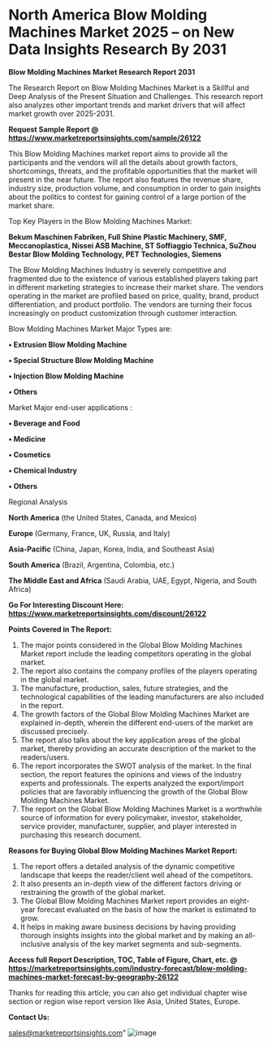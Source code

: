 # North America Blow Molding Machines Market 2025 – on New Data Insights Research By 2031

<strong>Blow Molding Machines Market Research Report 2031</strong>

The Research Report on Blow Molding Machines Market is a Skillful and Deep Analysis of the Present Situation and Challenges. This research report also analyzes other important trends and market drivers that will affect market growth over 2025-2031.

<strong>Request Sample Report @ <a href=https://www.marketreportsinsights.com/sample/26122>https://www.marketreportsinsights.com/sample/26122</a></strong>

This Blow Molding Machines market report aims to provide all the participants and the vendors will all the details about growth factors, shortcomings, threats, and the profitable opportunities that the market will present in the near future. The report also features the revenue share, industry size, production volume, and consumption in order to gain insights about the politics to contest for gaining control of a large portion of the market share.

Top Key Players in the Blow Molding Machines Market:

<strong>Bekum Maschinen Fabriken, Full Shine Plastic Machinery, SMF, Meccanoplastica, Nissei ASB Machine, ST Soffiaggio Technica, SuZhou Bestar Blow Molding Technology, PET Technologies, Siemens</strong>

The Blow Molding Machines Industry is severely competitive and fragmented due to the existence of various established players taking part in different marketing strategies to increase their market share. The vendors operating in the market are profiled based on price, quality, brand, product differentiation, and product portfolio. The vendors are turning their focus increasingly on product customization through customer interaction.

Blow Molding Machines Market Major Types are:

<strong>• Extrusion Blow Molding Machine

• Special Structure Blow Molding Machine

• Injection Blow Molding Machine

• Others</strong>

Market Major end-user applications :

<strong>• Beverage and Food

• Medicine

• Cosmetics

• Chemical Industry

• Others</strong>

Regional Analysis

</u><strong><b>North America</b></strong> (the United States, Canada, and Mexico)

<strong><b>Europe </b></strong>(Germany, France, UK, Russia, and Italy)

<strong><b>Asia-Pacific</b></strong> (China, Japan, Korea, India, and Southeast Asia)

<strong><b>South America</b></strong> (Brazil, Argentina, Colombia, etc.)

<strong><b>The Middle East and Africa</b></strong> (Saudi Arabia, UAE, Egypt, Nigeria, and South Africa)

<strong>Go For Interesting Discount Here: <a href=https://www.marketreportsinsights.com/discount/26122>https://www.marketreportsinsights.com/discount/26122</a></strong>

<strong>Points Covered in The Report:</strong>
<ol>
  <li>The major points considered in the Global Blow Molding Machines Market report include the leading competitors operating in the global market.</li>
  <li>The report also contains the company profiles of the players operating in the global market.</li>
  <li>The manufacture, production, sales, future strategies, and the technological capabilities of the leading manufacturers are also included in the report.</li>
  <li>The growth factors of the Global Blow Molding Machines Market are explained in-depth, wherein the different end-users of the market are discussed precisely.</li>
  <li>The report also talks about the key application areas of the global market, thereby providing an accurate description of the market to the readers/users.</li>
  <li>The report incorporates the SWOT analysis of the market. In the final section, the report features the opinions and views of the industry experts and professionals. The experts analyzed the export/import policies that are favorably influencing the growth of the Global Blow Molding Machines Market.</li>
  <li>The report on the Global Blow Molding Machines Market is a worthwhile source of information for every policymaker, investor, stakeholder, service provider, manufacturer, supplier, and player interested in purchasing this research document.</li>
</ol>
<strong>Reasons for Buying Global Blow Molding Machines Market Report:</strong>

<ol>
  <li>The report offers a detailed analysis of the dynamic competitive landscape that keeps the reader/client well ahead of the competitors.</li>
  <li>It also presents an in-depth view of the different factors driving or restraining the growth of the global market.</li>
  <li>The Global Blow Molding Machines Market report provides an eight-year forecast evaluated on the basis of how the market is estimated to grow.</li>
  <li>It helps in making aware business decisions by having providing thorough insights insights into the global market and by making an all-inclusive analysis of the key market segments and sub-segments.</li>
</ol>
<strong>Access full Report Description, TOC, Table of Figure, Chart, etc. @ <a href=https://marketreportsinsights.com/industry-forecast/blow-molding-machines-market-forecast-by-geography-26122>https://marketreportsinsights.com/industry-forecast/blow-molding-machines-market-forecast-by-geography-26122</a></strong>


Thanks for reading this article; you can also get individual chapter wise section or region wise report version like Asia, United States, Europe.

<strong>Contact Us:</strong>

sales@marketreportsinsights.com"
![image](https://github.com/user-attachments/assets/abace10f-c2fc-43e1-8af6-d7372a120ba8)
